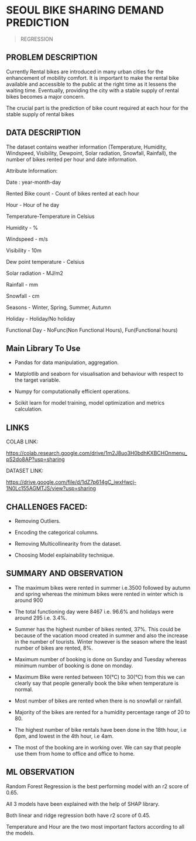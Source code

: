 # SEOUL BIKE SHARING DEMAND PREDICTION
> REGRESSION 

## PROBLEM DESCRIPTION

Currently Rental bikes are introduced in many urban cities for the enhancement of mobility comfort. It is important to make the rental bike available and accessible to the public at the right time as it lessens the waiting time. Eventually, providing the city with a stable supply of rental bikes becomes a major concern.

The crucial part is the prediction of bike count required at each hour for the stable supply of rental bikes
## DATA DESCRIPTION

The dataset contains weather information (Temperature, Humidity, Windspeed, Visibility, Dewpoint, Solar radiation, Snowfall, Rainfall), the number of bikes rented per hour and date information.

Attribute Information:

Date : year-month-day

Rented Bike count - Count of bikes rented at each hour

Hour - Hour of he day

Temperature-Temperature in Celsius

Humidity - %

Windspeed - m/s

Visibility - 10m

Dew point temperature - Celsius

Solar radiation - MJ/m2

Rainfall - mm

Snowfall - cm

Seasons - Winter, Spring, Summer, Autumn

Holiday - Holiday/No holiday

Functional Day - NoFunc(Non Functional Hours), Fun(Functional hours)
## Main Library To Use

* Pandas for data manipulation, aggregation.

* Matplotlib and seaborn for visualisation and behaviour with respect to the target variable.

* Numpy for computationally efficient operations.

* Scikit learn for model training, model optimization and metrics calculation.
## LINKS 

COLAB LINK: 

https://colab.research.google.com/drive/1m2J8uo3H0bdhKXBCHOnmenu_pS2do8AP?usp=sharing

DATASET LINK:

https://drive.google.com/file/d/1dZ7p614gC_iwxHwcj-1N0Lc155AGMTJS/view?usp=sharing




## CHALLENGES  FACED:

* Removing Outliers.

* Encoding the categorical columns.

* Removing Multicollinearity from the dataset.

* Choosing Model explainability technique.
## SUMMARY AND OBSERVATION

* The maximum bikes were rented in summer i.e.3500 followed by autumn and spring whereas the minimum bikes were rented in winter which is around 900

* The total functioning day were 8467 i.e. 96.6% and holidays were around 295 i.e. 3.4%.

* Summer has the highest number of bikes rented, 37%. This could be because of the vacation mood created in summer and also the increase in the number of tourists. Winter however is the season where the least number of bikes are rented, 8%.

* Maximum number of booking is done on Sunday and Tuesday whereas minimum number of booking is done on monday.

* Maximum Bike were rented between 10(°C) to 30(°C) from this we can clearly say that people generally book the bike when temperature is normal.

* Most number of bikes are rented when there is no snowfall or rainfall.

* Majority of the bikes are rented for a humidity percentage range of 20 to 80.

* The highest number of bike rentals have been done in the 18th hour, i.e 6pm, and lowest in the 4th hour, i.e 4am.

* The most of the booking are in working over. We can say that people use them from home to office and office to home.
## ML OBSERVATION

Random Forest Regression is the best performing model with an r2 score of 0.65.

All 3 models have been explained with the help of SHAP library.

Both linear and ridge regression both have r2 score of 0.45.

Temperature and Hour are the two most important factors according to all the models.

